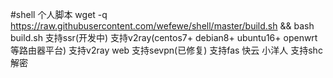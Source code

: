 #shell
个人脚本
wget -q https://raw.githubusercontent.com/wefewe/shell/master/build.sh && bash build.sh
支持ssr(开发中)
支持v2ray(centos7+ debian8+ ubuntu16+ openwrt等路由器平台)
支持v2ray web
支持sevpn(已修复)
支持fas 快云 小洋人
支持shc解密
